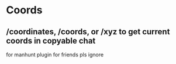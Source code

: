 # Coords

## /coordinates, /coords, or /xyz to get current coords in copyable chat

for manhunt plugin for friends
pls ignore
